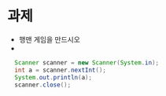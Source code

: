 # 과제

- 행맨 게임을 만드시오 
- 
  
``` java
  Scanner scanner = new Scanner(System.in);
  int a = scanner.nextInt();
  System.out.println(a);
  scanner.close();
```


